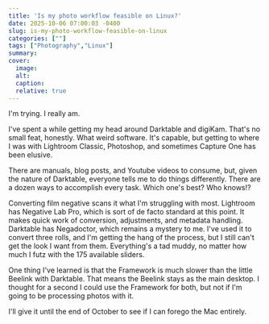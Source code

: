 ```yaml
---
title: 'Is my photo workflow feasible on Linux?'
date: 2025-10-06 07:00:03 -0400
slug: is-my-photo-workflow-feasible-on-linux
categories: [""]
tags: ["Photography","Linux"]
summary: 
cover: 
  image: 
  alt: 
  caption: 
  relative: true
---
```


I'm trying. I really am.

I've spent a while getting my head around Darktable and digiKam. That's no small feat, honestly. What weird software. It's capable, but getting to where I was with Lightroom Classic, Photoshop, and sometimes Capture One has been elusive.

There are manuals, blog posts, and Youtube videos to consume, but, given the nature of Darktable, everyone tells me to do things differently. There are a dozen ways to accomplish every task. Which one's best? Who knows!?

Converting film negative scans it what I'm struggling with most. Lightroom has Negative Lab Pro, which is sort of de facto standard at this point. It makes quick work of conversion, adjustments, and metadata handling. Darktable has Negadoctor, which remains a mystery to me. I've used it to convert three rolls, and I'm getting the hang of the process, but I still can't get the look I want from them. Everything's a tad muddy, no matter how much I futz with the 175 available sliders.

One thing I've learned is that the Framework is much slower than the little Beelink with Darktable. That means the Beelink stays as the main desktop. I thought for a second I could use the Framework for both, but not if I'm going to be processing photos with it.

I'll give it until the end of October to see if I can forego the Mac entirely.
